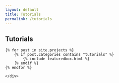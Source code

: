```yaml
---
layout: default
title: Tutorials
permalink: /tutorials
---
```


<!-- Featured
================================================== -->


<section class="">
    <div class="section-title">
        <h2><span>Tutorials</span></h2>
    </div>
    <div class="row">

    {% for post in site.projects %}
        {% if post.categories contains "tutorials" %}
            {% include featuredbox.html %}
        {% endif %}
    {% endfor %}

    </div>
</section>